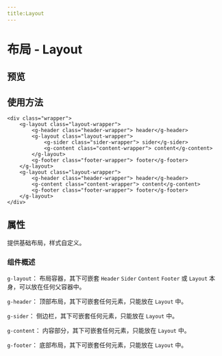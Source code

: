 ```yaml
---
title:Layout
---
```

# 布局 - Layout

## 预览
<ClientOnly>
<layout-show></layout-show>
</ClientOnly>

## 使用方法
```vue
<div class="wrapper">
    <g-layout class="layout-wrapper">
        <g-header class="header-wrapper"> header</g-header>
        <g-layout class="layout-wrapper">
            <g-sider class="sider-wrapper"> sider</g-sider>
            <g-content class="content-wrapper"> content</g-content>
        </g-layout>
        <g-footer class="footer-wrapper"> footer</g-footer>
    </g-layout>
    <g-layout class="layout-wrapper">
        <g-header class="header-wrapper"> header</g-header>
        <g-content class="content-wrapper"> content</g-content>
        <g-footer class="footer-wrapper"> footer</g-footer>
    </g-layout>
</div>
```

## 属性
提供基础布局，样式自定义。
### 组件概述

```g-layout```：
布局容器，其下可嵌套 ```Header``` ```Sider``` ```Content``` ```Footer``` 或 ```Layout``` 本身，可以放在任何父容器中。

```g-header```：
顶部布局，其下可嵌套任何元素，只能放在 ```Layout``` 中。

```g-sider```：
侧边栏，其下可嵌套任何元素，只能放在 ```Layout``` 中。

```g-content```：
内容部分，其下可嵌套任何元素，只能放在 ```Layout``` 中。

```g-footer```：
底部布局，其下可嵌套任何元素，只能放在 ```Layout``` 中。
